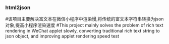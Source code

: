 ### html2json
#该项目主要解决富文本在微信小程序中渲染慢,将传统的富文本字符串转换为json对象,提高小程序渲染速度
#This project mainly solves the problem of rich text rendering in WeChat applet slowly, converting traditional rich text string to json object, and improving applet rendering speed  test

